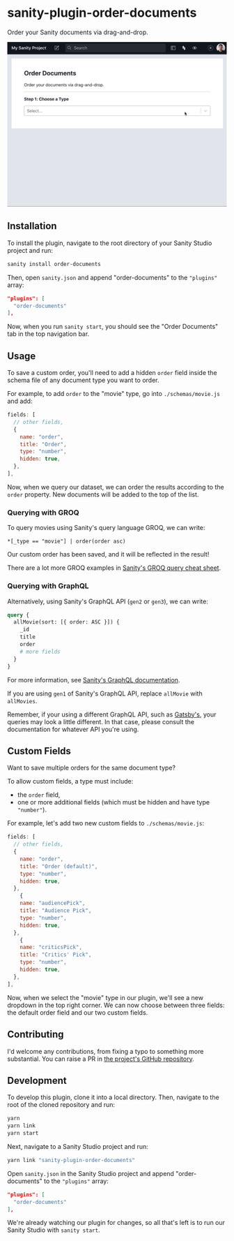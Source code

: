 # sanity-plugin-order-documents

Order your Sanity documents via drag-and-drop.

![sanity-plugin-order-documents example](./example.gif)

## Installation

To install the plugin, navigate to the root directory of your Sanity Studio project and run:

```sh
sanity install order-documents
```

Then, open `sanity.json` and append "order-documents" to the `"plugins"` array:

```json
"plugins": [
  "order-documents"
],
```

Now, when you run `sanity start`, you should see the "Order Documents" tab in the top navigation bar.

## Usage

To save a custom order, you'll need to add a hidden `order` field inside the schema file of any document type you want to order.

For example, to add `order` to the "movie" type, go into `./schemas/movie.js` and add:

```js
fields: [
  // other fields,
  {
    name: "order",
    title: "Order",
    type: "number",
    hidden: true,
  },
],
```

Now, when we query our dataset, we can order the results according to the `order` property. New documents will be added to the top of the list.

### Querying with GROQ

To query movies using Sanity's query language GROQ, we can write:

```groq
*[_type == "movie"] | order(order asc)
```

Our custom order has been saved, and it will be reflected in the result!

There are a lot more GROQ examples in [Sanity's GROQ query cheat sheet](https://www.sanity.io/docs/query-cheat-sheet).

### Querying with GraphQL

Alternatively, using Sanity's GraphQL API (`gen2` or `gen3`), we can write:

```graphql
query {
  allMovie(sort: [{ order: ASC }]) {
    _id
    title
    order
    # more fields
  }
}
```

For more information, see [Sanity's GraphQL documentation](https://www.sanity.io/docs/graphql).

If you are using `gen1` of Sanity's GraphQL API, replace `allMovie` with `allMovies`.

Remember, if your using a different GraphQL API, such as [Gatsby's](https://www.gatsbyjs.com/docs/graphql-reference/#sort), your queries may look a little different. In that case, please consult the documentation for whatever API you're using.

## Custom Fields

Want to save multiple orders for the same document type?

To allow custom fields, a type must include:

- the `order` field,
- one or more additional fields (which must be hidden and have type `"number"`).

For example, let's add two new custom fields to `./schemas/movie.js`:

```js
fields: [
  // other fields,
  {
    name: "order",
    title: "Order (default)",
    type: "number",
    hidden: true,
  },
    {
    name: "audiencePick",
    title: "Audience Pick",
    type: "number",
    hidden: true,
  },
    {
    name: "criticsPick",
    title: "Critics' Pick",
    type: "number",
    hidden: true,
  },
],
```

Now, when we select the "movie" type in our plugin, we'll see a new dropdown in the top right corner. We can now choose between three fields: the default order field and our two custom fields.

## Contributing

I'd welcome any contributions, from fixing a typo to something more substantial. You can raise a PR in [the project's GitHub repository](https://github.com/BretCameron/sanity-plugin-order-documents).

## Development

To develop this plugin, clone it into a local directory. Then, navigate to the root of the cloned repository and run:

```sh
yarn
yarn link
yarn start
```

Next, navigate to a Sanity Studio project and run:

```sh
yarn link "sanity-plugin-order-documents"
```

Open `sanity.json` in the Sanity Studio project and append "order-documents" to the `"plugins"` array:

```json
"plugins": [
  "order-documents"
],
```

We're already watching our plugin for changes, so all that's left is to run our Sanity Studio with `sanity start`.

